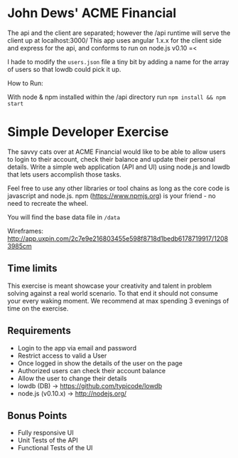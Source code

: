 
# John Dews' ACME Financial



The api and the client are separated; however the /api runtime will serve the client up at localhost:3000/
This app uses angular 1.x.x for the client side and express for the api, and conforms to run on node.js v0.10 =<

I hade to modify the ```users.json``` file a tiny bit by adding a name for the array of users so that lowdb could pick it up.


How to Run:

With node & npm installed within the /api directory run ```npm install && npm start```






# Simple Developer Exercise

The savvy cats over at ACME Financial would like to be able to allow users to login to their account, check their balance and update their personal details. Write a simple web application (API and UI) using node.js and lowdb that lets users accomplish those tasks.

Feel free to use any other libraries or tool chains as long as the core code is javascript and node.js. npm (https://www.npmjs.org) is your friend - no need to recreate the wheel.

You will find the base data file in ```/data```

Wireframes: http://app.uxpin.com/2c7e9e216803455e598f8718d1bedb6178719917/12083985cm

## Time limits

This exercise is meant showcase your creativity and talent in problem solving against a real world scenario. To that end it should not consume your every waking moment. We recommend at max spending 3 evenings of time on the exercise.

## Requirements

* Login to the app via email and password
* Restrict access to valid a User
* Once logged in show the details of the user on the page
* Authorized users can check their account balance
* Allow the user to change their details
* lowdb (DB) -> https://github.com/typicode/lowdb
* node.js (v0.10.x) -> http://nodejs.org/

## Bonus Points

* Fully responsive UI
* Unit Tests of the API
* Functional Tests of the UI
